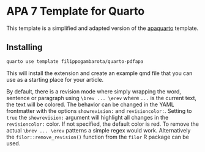 # APA 7 Template for Quarto

This template is a simplified and adapted version of the [apaquarto](https://github.com/wjschne/apaquarto) template.

## Installing

```bash
quarto use template filippogambarota/quarto-pdfapa
```

This will install the extension and create an example qmd file that you can use as a starting place for your article.

By default, there is a revision mode where simply wrapping the word, sentence or paragraph using `\brev ... \erev` where `...` is the current text, the text will be colored. The behavior can be changed in the YAML frontmatter with the options `showrevision:` and `revisioncolor:`. Setting to `true` the `showrevision:` argument will highlight all changes in the `revisioncolor:` color. If not specified, the default color is red.
To remove the actual `\brev ... \erev` patterns a simple regex would work. Alternatively the `filor::remove_revision()` function from the `filor` R package can be used.
